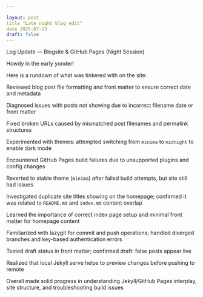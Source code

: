 ```yaml
---
 
layout: post 
title "Late night blog edit" 
date 2025-07-23
draft: false 
---
```


Log Update — Blogsite & GitHub Pages (Night Session)

Howdy in the early yonder!

Here is a rundown of what was tinkered with on the site:


 Reviewed blog post file formatting and front matter to ensure correct date and metadata
 
 Diagnosed issues with posts not showing due to incorrect filename date or front matter
 
 Fixed broken URLs caused by mismatched post filenames and permalink structures
 
 Experimented with themes: attempted switching from `minima` to `midnight` to enable dark mode
 
 Encountered GitHub Pages build failures due to unsupported plugins and config changes
 
 Reverted to stable theme (`minima`) after failed build attempts, but site still had issues
 
 Investigated duplicate site titles showing on the homepage; confirmed it was related to `README.md` and `index.md` content overlap

 Learned the importance of correct index page setup and minimal front matter for homepage content
 
 Familiarized with lazygit for commit and push operations; handled diverged branches and key-based authentication errors
 
 Tested draft status in front matter; confirmed draft: false posts appear live
 
 Realized that local Jekyll serve helps to preview changes before pushing to remote
 
 Overall made solid progress in understanding Jekyll/GitHub Pages interplay, site structure, and troubleshooting build issues
 


